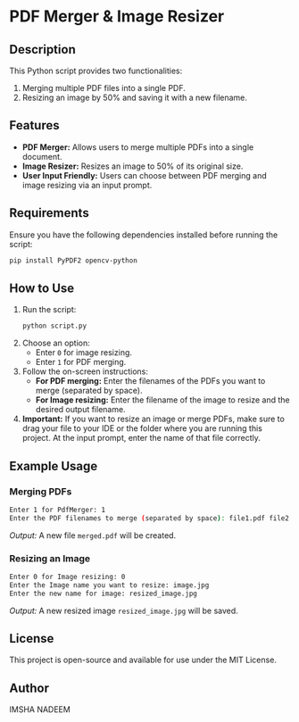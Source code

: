 # PDF Merger & Image Resizer

## Description
This Python script provides two functionalities:
1. Merging multiple PDF files into a single PDF.
2. Resizing an image by 50% and saving it with a new filename.

## Features
- **PDF Merger:** Allows users to merge multiple PDFs into a single document.
- **Image Resizer:** Resizes an image to 50% of its original size.
- **User Input Friendly:** Users can choose between PDF merging and image resizing via an input prompt.

## Requirements
Ensure you have the following dependencies installed before running the script:

```bash
pip install PyPDF2 opencv-python
```

## How to Use
1. Run the script:
    ```bash
    python script.py
    ```
2. Choose an option:
    - Enter `0` for image resizing.
    - Enter `1` for PDF merging.
3. Follow the on-screen instructions:
    - **For PDF merging:** Enter the filenames of the PDFs you want to merge (separated by space).
    - **For Image resizing:** Enter the filename of the image to resize and the desired output filename.
4. **Important:** If you want to resize an image or merge PDFs, make sure to drag your file to your IDE or the folder where you are running this project. At the input prompt, enter the name of that file correctly.

## Example Usage
### Merging PDFs
```bash
Enter 1 for PdfMerger: 1
Enter the PDF filenames to merge (separated by space): file1.pdf file2.pdf file3.pdf
```
_Output:_ A new file `merged.pdf` will be created.

### Resizing an Image
```bash
Enter 0 for Image resizing: 0
Enter the Image name you want to resize: image.jpg
Enter the new name for image: resized_image.jpg
```
_Output:_ A new resized image `resized_image.jpg` will be saved.

## License
This project is open-source and available for use under the MIT License.

## Author
IMSHA NADEEM

